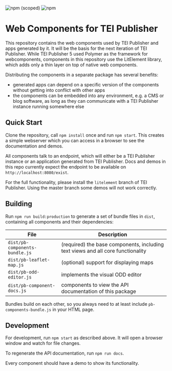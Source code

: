 ![npm (scoped)](https://img.shields.io/npm/v/@teipublisher/pb-components)
![npm](https://img.shields.io/npm/dw/@teipublisher/pb-components)

# Web Components for TEI Publisher

This repository contains the web components used by TEI Publisher and apps generated by it. It will be the basis for the next iteration of TEI Publisher. While TEI Publisher 5 used Polymer as the framework for webcomponents, components in this repository use the LitElement library, which adds only a thin layer on top of native web components.

Distributing the components in a separate package has several benefits:

* generated apps can depend on a specific version of the components without getting into conflict with other apps
* the components can be embedded into any environment, e.g. a CMS or blog software, as long as they can communicate with a TEI Publisher instance running somewhere else

## Quick Start

Clone the repository, call `npm install` once and run `npm start`. This creates a simple webserver which you can access in a browser to see the documentation and demos.

All components talk to an endpoint, which will either be a TEI Publisher instance or an application generated from TEI Publisher. Docs and demos in this repo currently expect the endpoint to be available on `http://localhost:8080/exist`.

For the full functionality, please install the `litelement` branch of TEI Publisher. Using the master branch some demos will not work correctly.

## Building

Run `npm run build:production` to generate a set of bundle files in `dist`, containing all components and their dependencies:

| File                           | Description                                                                     |
| ------------------------------ | ------------------------------------------------------------------------------- |
| `dist/pb-components-bundle.js` | (required) the base components, including text views and all core functionality |
| `dist/pb-leaflet-map.js`       | (optional) support for displaying maps                                          |
| `dist/pb-odd-editor.js`        | implements the visual ODD editor                                                |
| `dist/pb-component-docs.js`    | components to view the API documentation of this package                        |

Bundles build on each other, so you always need to at least include `pb-components-bundle.js` in your HTML page.

## Development

For development, run `npm start` as described above. It will open a browser window and watch for file changes.

To regenerate the API documentation, run `npm run docs`.

Every component should have a demo to show its functionality.
